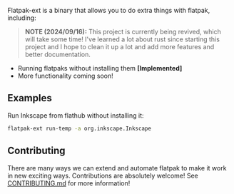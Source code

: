 Flatpak-ext is a binary that allows you to do extra things with flatpak, including:

> **NOTE (2024/09/16):** This project is currently being revived, which will take some time! I've learned a lot about rust since starting this project and I hope to clean it up a lot and add more features and better documentation.

* Running flatpaks without installing them **[Implemented]**
* More functionality coming soon!

## Examples

Run Inkscape from flathub without installing it:

```sh
flatpak-ext run-temp -a org.inkscape.Inkscape
```

## Contributing

There are many ways we can extend and automate flatpak to make it work in new exciting ways. Contributions are absolutely welcome! See [CONTRIBUTING.md](CONTRIBUTING.md) for more information!